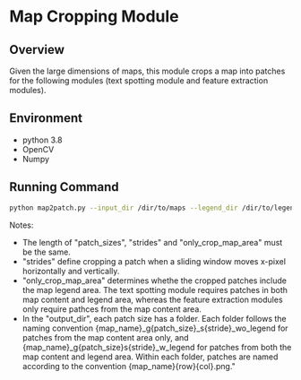 # Map Cropping Module
## Overview
Given the large dimensions of maps, this module crops a map into patches for the following modules (text spotting module and feature extraction modules).

## Environment
- python 3.8
- OpenCV
- Numpy

## Running Command
```sh
python map2patch.py --input_dir /dir/to/maps --legend_dir /dir/to/legend --map_name 'AK_Dillingham' --patch_sizes 256 1000 1024 --strides 500 500 500 --only_crop_map_area False True True --output_dir /output/dir/to/cropped/patches
```
Notes: 
- The length of "patch\_sizes", "strides" and "only\_crop\_map\_area" must be the same. 
- "strides" define cropping a patch when a sliding window moves x-pixel horizontally and vertically.
- "only\_crop\_map\_area" determines whethe the cropped patches include the map legend area. The text spotting module requires patches in both map content and legend area, whereas the feature extraction modules only require pathces from the map content area.
- In the "output\_dir", each patch size has a folder. Each folder follows the naming convention {map_name}_g{patch_size}_s{stride}_wo_legend for patches from the map content area only, and {map_name}_g{patch_size}s{stride}_w_legend for patches from both the map content and legend area. Within each folder, patches are named according to the convention {map_name}{row}{col}.png."

